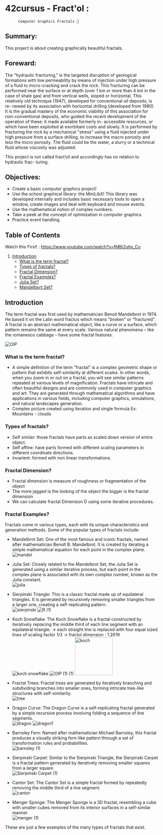 # 42cursus - Fract'ol : 
          Computer Graphics Fractals 🔎

## Summary: 
  This project is about creating graphically beautiful fractals.
  
## Foreward:
  The "hydraulic fracturing," is the targeted disruption of geological formations with low permeability by means of injection under high pressure of a fluid to micro-cracking and crack the rock. This fracturing can be performed near the surface or at depth (over 1 km or more than 4 km in the case of shale gas) and from vertical wells, sloped or horizontal.
This relatively old technique (1947), developed for conventional oil deposits, is re- newed by its association with horizontal drilling (developed from 1980). It is the gradual mastery of the economic viability of this association for non-conventional deposits, who guided the recent development of the operation of these: it made available formerly in- accessible resources, or which have been exploited at exorbitant costs and slowly.
It is performed by fracturing the rock by a mechanical "stress" using a fluid injected under high pressure from a surface drilling, to increase the macro porosity and less the micro porosity. The fluid could be the water, a slurry or a technical fluid whose viscosity was adjusted.

This project is not called fract’oil and accordingly has no relation to hydraulic frac- turing.

## Objectives:
  - Create a basic computer graphics project!
  - Use the school graphical library: the MiniLibX! 
    This library was developed internally and includes basic necessary tools to open a window, create images and deal with keyboard and mouse events.
  - Use the mathematical notion of complex numbers.
  - Take a peek at the concept of optimization in computer graphics.
  - Practice event handling.

## Table of Contents
  Watch this First! : https://www.youtube.com/watch?v=fMBi2ohn_Co
1. [Introduction](#introduction)
    - [What is the term fractal?](#fractal)
    - [Types of fractals?](#Types-fractal)
    - [Fractal Dimension?](#Dimension-fractal)
    - [Fractal Examples?](#Examples-fractals)
    - [Julia Set?](#Julia-Set)
    - [Mandelbort Set?](#Mandelbort-Set)
  
## Introduction
  The term fractal was first used by mathematician Benoit Mandelbrot in 1974. He based it on the Latin word fractus which means "broken" or "fractured".
A fractal is an abstract mathematical object, like a curve or a surface, which pattern remains the same at every scale.
Various natural phenomena – like the romanesco cabbage – have some fractal features.


  ![OIP](https://github.com/myyla/42-fract-ol/assets/96894475/ae4836cc-a6de-46be-af32-2722f8df6781)

### <a name="fractal">What is the term fractal?</a>

 - A simple definition of the term "fractal" is a complex geometric shape or pattern that exhibits self-similarity at different scales. In other words, when you zoom in or out on a fractal, you will see similar patterns repeated at various levels of magnification. Fractals have intricate and often beautiful designs and are commonly used in computer graphics and art. They are generated through mathematical algorithms and have applications in various fields, including computer graphics, simulations, and natural landscapes generation.
- Complex picture created using iteration and single formula
  Ex: Mountains - clouds


### <a name="Types-fractal">Types of fractals?</a>

- Self similar: those fractals have parts as scaled down version of entire object.
- Self affine: have parts formed with different scaling parameters in different coordinate directions.
- Invarient: formed with non linear transformations.

### <a name="Dimenson-fractal">Fractal Dimension?</a> 

 - Fractal dimension is measure of roughness or fragmentation of the object
 - The more jagged is the looking of the object the bigger is the fractal dimension
 - We can calculate fractal Dimension D using some iterative procedures.

### <a name="Examples-fractals">Fractal Examples?</a> 

Fractals come in various types, each with its unique characteristics and generation methods. Some of the popular types of fractals include:

- Mandelbrot Set: One of the most famous and iconic fractals, named after mathematician Benoît B. Mandelbrot. It is created by iterating a simple mathematical equation for each point in the complex plane.
  <br>
    ![mandel](https://github.com/myyla/42-fract-ol/assets/96894475/4fa180dd-0071-467c-8aa9-028c6b5b03ad)

  
- Julia Set: Closely related to the Mandelbrot Set, the Julia Set is generated using a similar iterative process, but each point in the complex plane is associated with its own complex number, known as the Julia constant.
  <br>
  ![julia](https://github.com/myyla/42-fract-ol/assets/96894475/29071c4c-e0c3-4799-9c30-b37695eec99f)


- Sierpinski Triangle: This is a classic fractal made up of equilateral triangles. It is generated by recursively removing smaller triangles from a larger one, creating a self-replicating pattern.
  <br>
  ![sierpinski](https://github.com/myyla/42-fract-ol/assets/96894475/d92bc632-4208-4fcf-b6be-d9a6c97130d5)     ![R (1)](https://github.com/myyla/42-fract-ol/assets/96894475/c163c690-bf9e-448f-b91a-5511d0525faf)


- Koch Snowflake: The Koch Snowflake is a fractal constructed by iteratively replacing the middle third of each line segment with an equilateral triangle.
   -> each straight line is replaced with four equal sized lines of scaling factor 1/3
   -> fractol dimension : 1.2619
  <br>
  ![koch snowflake](https://github.com/myyla/42-fract-ol/assets/96894475/525d7ef9-b044-4469-9e41-be6ab67fb2da)    ![OIP (1) (1)](https://github.com/myyla/42-fract-ol/assets/96894475/b342f84c-bf44-43e1-b62f-bac81e784dde) <img width="125" alt="koch" src="https://github.com/myyla/42-fract-ol/assets/96894475/c3a24079-161d-4f4c-9463-30c19f1ffa5e">


- Fractal Trees: Fractal trees are generated by iteratively branching and subdividing branches into smaller ones, forming intricate tree-like structures with self-similarity.
  <br>
  ![tree](https://github.com/myyla/42-fract-ol/assets/96894475/a977c2ec-1806-4ed6-ac43-05f6863e1e05)

- Dragon Curve: The Dragon Curve is a self-replicating fractal generated by a simple recursive process involving folding a sequence of line segments.
  <br>
  ![dragon](https://github.com/myyla/42-fract-ol/assets/96894475/60e6126e-6e9f-439b-8c72-ff60656bf3b3)   ![dragon1](https://github.com/myyla/42-fract-ol/assets/96894475/62b57da0-9248-4182-9e35-92688e725fb3)

- Barnsley Fern: Named after mathematician Michael Barnsley, this fractal produces a visually striking fern-like pattern through a set of transformation rules and probabilities.
  <br>
  ![barnsley (1)](https://github.com/myyla/42-fract-ol/assets/96894475/95f61b90-50e0-4a27-ab65-774be1645b37)

- Sierpinski Carpet: Similar to the Sierpinski Triangle, the Sierpinski Carpet is a fractal pattern generated by iteratively removing smaller squares from a larger square.
  <br>
  ![Sierpinski Carpet (1)](https://github.com/myyla/42-fract-ol/assets/96894475/8b9a0e7a-2777-4ea7-8d96-055b52582572)

- Cantor Set: The Cantor Set is a simple fractal formed by repeatedly removing the middle third of a line segment.
  <br>
 ![cantor](https://github.com/myyla/42-fract-ol/assets/96894475/bdebeaac-742d-4600-9cb0-e5c4ee9f1ac9)

- Menger Sponge: The Menger Sponge is a 3D fractal, resembling a cube with smaller cubes removed from its interior surfaces in a self-similar manner.
  <br>
  ![menger (1)](https://github.com/myyla/42-fract-ol/assets/96894475/e37f18f2-27d5-4f5a-ad2b-399dc0ed353b)

These are just a few examples of the many types of fractals that exist. 


  



